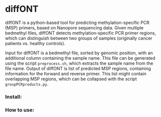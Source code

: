 # diffONT
diffONT is a python-based tool for predicting methylation-specific PCR (MSP) primers, based on Nanopore sequencing data. Given multiple bedmethyl files, diffONT detects methylation-specific PCR primer regions, which can distinguish between two groups of samples (originally cancer patients vs. healthy controls).

Input for diffONT is a bedmethyl file, sorted by genomic position, with an additional column containing the sample name. This file can be generated using the script `preprocess.sh`, which extracts the sample name from the file name.
Output of diffONT is list of predicted MSP regions, containing information for the forward and reverse primer. This list might contain overlapping MSP regions, which can be collapsed with the script `groupPCRproducts.py`.

### Install:

### How to use:
